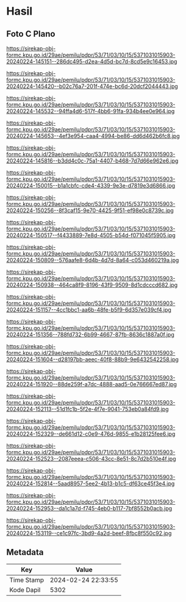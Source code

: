 # Hasil

## Foto C Plano

https://sirekap-obj-formc.kpu.go.id/29ae/pemilu/pdpr/53/71/03/10/15/5371031015903-20240224-145151--286dc495-d2ea-4d5d-bc7d-8cd5e9c16453.jpg

https://sirekap-obj-formc.kpu.go.id/29ae/pemilu/pdpr/53/71/03/10/15/5371031015903-20240224-145420--b02c76a7-201f-474e-bc6d-20dcf2044443.jpg

https://sirekap-obj-formc.kpu.go.id/29ae/pemilu/pdpr/53/71/03/10/15/5371031015903-20240224-145532--94ffa4d6-517f-4bb6-91fa-934b4ee0e964.jpg

https://sirekap-obj-formc.kpu.go.id/29ae/pemilu/pdpr/53/71/03/10/15/5371031015903-20240224-145653--4ef3e954-caa4-4994-be86-dd6d462b6fc8.jpg

https://sirekap-obj-formc.kpu.go.id/29ae/pemilu/pdpr/53/71/03/10/15/5371031015903-20240224-145816--b3dd4c0c-75a1-4407-b468-7d7d66e962e6.jpg

https://sirekap-obj-formc.kpu.go.id/29ae/pemilu/pdpr/53/71/03/10/15/5371031015903-20240224-150015--b1a1cbfc-cde4-4339-9e3e-d7819e3d6866.jpg

https://sirekap-obj-formc.kpu.go.id/29ae/pemilu/pdpr/53/71/03/10/15/5371031015903-20240224-150256--8f3caf15-9e70-4425-9f51-ef98e0c8739c.jpg

https://sirekap-obj-formc.kpu.go.id/29ae/pemilu/pdpr/53/71/03/10/15/5371031015903-20240224-150517--f4433889-7e8d-4505-b54d-f071045f5905.jpg

https://sirekap-obj-formc.kpu.go.id/29ae/pemilu/pdpr/53/71/03/10/15/5371031015903-20240224-150809--576aafe8-6d4b-4d7d-8a64-c053d460219a.jpg

https://sirekap-obj-formc.kpu.go.id/29ae/pemilu/pdpr/53/71/03/10/15/5371031015903-20240224-150938--464ca8f9-8196-43f9-9509-8d1cdcccd682.jpg

https://sirekap-obj-formc.kpu.go.id/29ae/pemilu/pdpr/53/71/03/10/15/5371031015903-20240224-151157--4cc1bbc1-aa6b-48fe-b5f9-6d357e039cf4.jpg

https://sirekap-obj-formc.kpu.go.id/29ae/pemilu/pdpr/53/71/03/10/15/5371031015903-20240224-151356--788fd732-6b99-4667-87fb-8636c1887a0f.jpg

https://sirekap-obj-formc.kpu.go.id/29ae/pemilu/pdpr/53/71/03/10/15/5371031015903-20240224-151604--d28197bb-aeec-40f8-88b9-9e6432542258.jpg

https://sirekap-obj-formc.kpu.go.id/29ae/pemilu/pdpr/53/71/03/10/15/5371031015903-20240224-151920--88de259f-a7dc-4888-aad5-0e766667ed87.jpg

https://sirekap-obj-formc.kpu.go.id/29ae/pemilu/pdpr/53/71/03/10/15/5371031015903-20240224-152113--51d1fc1b-5f2e-4f7e-9041-753eb0a84fd9.jpg

https://sirekap-obj-formc.kpu.go.id/29ae/pemilu/pdpr/53/71/03/10/15/5371031015903-20240224-152329--de661d12-c0e9-476d-9855-e1b28125fee6.jpg

https://sirekap-obj-formc.kpu.go.id/29ae/pemilu/pdpr/53/71/03/10/15/5371031015903-20240224-152523--2087eeea-c506-43cc-8e51-8c7d2b510e4f.jpg

https://sirekap-obj-formc.kpu.go.id/29ae/pemilu/pdpr/53/71/03/10/15/5371031015903-20240224-152814--5aad8957-5ee2-4b13-b1c5-df63ce45f3e4.jpg

https://sirekap-obj-formc.kpu.go.id/29ae/pemilu/pdpr/53/71/03/10/15/5371031015903-20240224-152953--da1c1a7d-f745-4eb0-b117-7bf8552b0acb.jpg

https://sirekap-obj-formc.kpu.go.id/29ae/pemilu/pdpr/53/71/03/10/15/5371031015903-20240224-153119--ce1c97fc-3bd9-4a2d-beef-8fbc8f550c92.jpg


## Metadata

| Key        | Value               |
| ---------- | ------------------- |
| Time Stamp | 2024-02-24 22:33:55 |
| Kode Dapil | 5302                |



